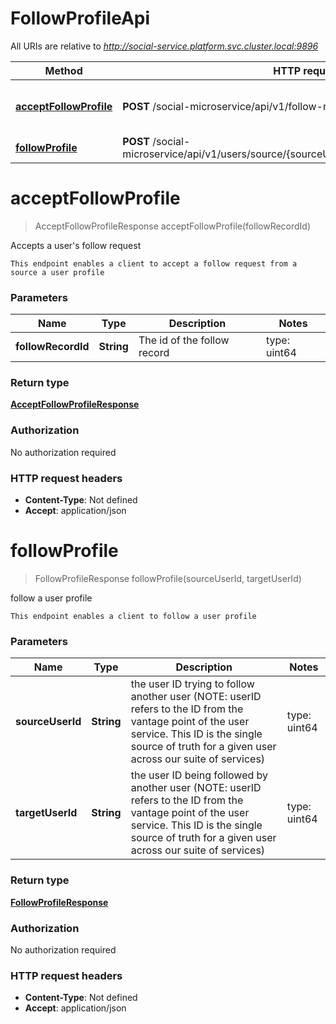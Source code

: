 # FollowProfileApi

All URIs are relative to *http://social-service.platform.svc.cluster.local:9896*

| Method | HTTP request | Description |
|------------- | ------------- | -------------|
| [**acceptFollowProfile**](FollowProfileApi.md#acceptFollowProfile) | **POST** /social-microservice/api/v1/follow-requests/{followRecordId}/accept | Accepts a user&#39;s follow request |
| [**followProfile**](FollowProfileApi.md#followProfile) | **POST** /social-microservice/api/v1/users/source/{sourceUserId}/follow/target/{targetUserId} | follow a user profile |


<a name="acceptFollowProfile"></a>
# **acceptFollowProfile**
> AcceptFollowProfileResponse acceptFollowProfile(followRecordId)

Accepts a user&#39;s follow request

    This endpoint enables a client to accept a follow request from a source a user profile

### Parameters

|Name | Type | Description  | Notes |
|------------- | ------------- | ------------- | -------------|
| **followRecordId** | **String**| The id of the follow record | type: uint64 | [default to null] |

### Return type

[**AcceptFollowProfileResponse**](../Models/AcceptFollowProfileResponse.md)

### Authorization

No authorization required

### HTTP request headers

- **Content-Type**: Not defined
- **Accept**: application/json

<a name="followProfile"></a>
# **followProfile**
> FollowProfileResponse followProfile(sourceUserId, targetUserId)

follow a user profile

    This endpoint enables a client to follow a user profile

### Parameters

|Name | Type | Description  | Notes |
|------------- | ------------- | ------------- | -------------|
| **sourceUserId** | **String**| the user ID trying to follow another user (NOTE: userID refers to the ID from the vantage point of the user service. This ID is the single source of truth for a given user across our suite of services) | type: uint64 | [default to null] |
| **targetUserId** | **String**| the user ID being followed by another user (NOTE: userID refers to the ID from the vantage point of the user service. This ID is the single source of truth for a given user across our suite of services) | type: uint64 | [default to null] |

### Return type

[**FollowProfileResponse**](../Models/FollowProfileResponse.md)

### Authorization

No authorization required

### HTTP request headers

- **Content-Type**: Not defined
- **Accept**: application/json

